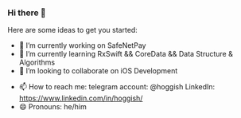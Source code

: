 ### Hi there 👋

Here are some ideas to get you started:

- 🔭 I’m currently working on SafeNetPay
- 🌱 I’m currently learning RxSwift && CoreData && Data Structure & Algorithms
- 👯 I’m looking to collaborate on iOS Development
<!-- - 🤔 I’m looking for help with ... -->
<!-- - 💬 Ask me about ... -->
- 📫 How to reach me: telegram account: @hoggish LinkedIn: https://www.linkedin.com/in/hoggish/
- 😄 Pronouns: he/him
<!-- - ⚡ Fun fact: Did not co -->
